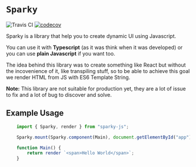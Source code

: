 # `Sparky`
![Travis CI](https://travis-ci.org/jeremy93-2008/Sparky.svg?branch=master)
[![codecov](https://codecov.io/gh/jeremy93-2008/Sparky/branch/master/graph/badge.svg)](https://codecov.io/gh/jeremy93-2008/Sparky)

Sparky is a library that help you to create dynamic UI using Javascript.

You can use it with **Typescript** (as it was think when it was developed) or you can use **plain Javascript** if you want too.

The idea behind this library was to create something like React but without the incovenience of it, like transpiling stuff, so to be able to achieve this goal we render HTML from JS with ES6 Template String.

**Note:** This library are not suitable for production yet, they are a lot of issue to fix and a lot of bug to discover and solve.

## Example Usage

```js
    import { Sparky, render } from "sparky-js";

    Sparky.mount(Sparky.component(Main), document.getElementById("app"));

    function Main() {
        return render `<span>Hello World</span>`;
    }
```
